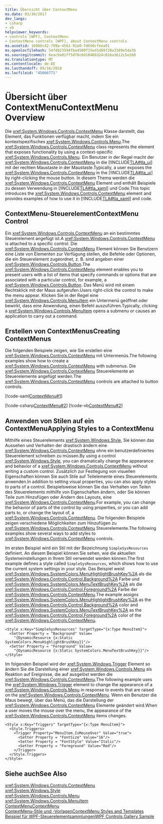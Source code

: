 ```yaml
---
title: Übersicht über ContextMenu
ms.date: 03/30/2017
dev_langs:
- csharp
- vb
helpviewer_keywords:
- controls [WPF], ContextMenu
- ContextMenu controls [WPF], about ContextMenu controls
ms.assetid: 16909c42-799a-4561-91e0-7d69dcfeea91
ms.openlocfilehash: 54fd823594fba4500f35ed1d69720a3309e54a36
ms.sourcegitcommit: 6eac9a01ff5d70c6d18460324c016a3612c5e268
ms.translationtype: MT
ms.contentlocale: de-DE
ms.lasthandoff: 09/16/2018
ms.locfileid: "45666771"
---
```

# <a name="contextmenu-overview"></a><span data-ttu-id="3180c-102">Übersicht über ContextMenu</span><span class="sxs-lookup"><span data-stu-id="3180c-102">ContextMenu Overview</span></span>
<span data-ttu-id="3180c-103">Die <xref:System.Windows.Controls.ContextMenu> Klasse darstellt, das Element, das Funktionen verfügbar macht, indem Sie ein kontextspezifisches <xref:System.Windows.Controls.Menu>.</span><span class="sxs-lookup"><span data-stu-id="3180c-103">The <xref:System.Windows.Controls.ContextMenu> class represents the element that exposes functionality by using a context-specific <xref:System.Windows.Controls.Menu>.</span></span> <span data-ttu-id="3180c-104">Ein Benutzer in der Regel macht der <xref:System.Windows.Controls.ContextMenu> in die [!INCLUDE[TLA#tla_ui](../../../../includes/tlasharptla-ui-md.md)] mit der rechten Maustaste in der Maustaste.</span><span class="sxs-lookup"><span data-stu-id="3180c-104">Typically, a user exposes the <xref:System.Windows.Controls.ContextMenu> in the [!INCLUDE[TLA#tla_ui](../../../../includes/tlasharptla-ui-md.md)] by right-clicking the mouse button.</span></span> <span data-ttu-id="3180c-105">In diesem Thema werden die <xref:System.Windows.Controls.ContextMenu> Element und enthält Beispiele zu dessen Verwendung in [!INCLUDE[TLA#tla_xaml](../../../../includes/tlasharptla-xaml-md.md)] und Code.</span><span class="sxs-lookup"><span data-stu-id="3180c-105">This topic introduces the <xref:System.Windows.Controls.ContextMenu> element and provides examples of how to use it in [!INCLUDE[TLA#tla_xaml](../../../../includes/tlasharptla-xaml-md.md)] and code.</span></span>  
  
  
  
<a name="contextmenu_control"></a>   
## <a name="contextmenu-control"></a><span data-ttu-id="3180c-106">ContextMenu-Steuerelement</span><span class="sxs-lookup"><span data-stu-id="3180c-106">ContextMenu Control</span></span>  
 <span data-ttu-id="3180c-107">Ein <xref:System.Windows.Controls.ContextMenu> an ein bestimmtes Steuerelement angefügt ist.</span><span class="sxs-lookup"><span data-stu-id="3180c-107">A <xref:System.Windows.Controls.ContextMenu> is attached to a specific control.</span></span> <span data-ttu-id="3180c-108">Die <xref:System.Windows.Controls.ContextMenu> Element können Sie Benutzern eine Liste von Elementen zur Verfügung stellen, die Befehle oder Optionen, die ein Steuerelement zugeordnet, z. B. sind angeben einer <xref:System.Windows.Controls.Button>.</span><span class="sxs-lookup"><span data-stu-id="3180c-108">The <xref:System.Windows.Controls.ContextMenu> element enables you to present users with a list of items that specify commands or options that are associated with a particular control, for example, a <xref:System.Windows.Controls.Button>.</span></span> <span data-ttu-id="3180c-109">Das Menü wird mit einem Rechtsklick mit der Maus aufgerufen.</span><span class="sxs-lookup"><span data-stu-id="3180c-109">Users right-click the control to make the menu appear.</span></span> <span data-ttu-id="3180c-110">Klicken Sie in der Regel eine <xref:System.Windows.Controls.MenuItem> ein Untermenü geöffnet oder bewirkt, dass eine Anwendung, einen Befehl auszuführen.</span><span class="sxs-lookup"><span data-stu-id="3180c-110">Typically, clicking a <xref:System.Windows.Controls.MenuItem> opens a submenu or causes an application to carry out a command.</span></span>  
  
<a name="creating_contextmenus"></a>   
## <a name="creating-contextmenus"></a><span data-ttu-id="3180c-111">Erstellen von ContextMenus</span><span class="sxs-lookup"><span data-stu-id="3180c-111">Creating ContextMenus</span></span>  
 <span data-ttu-id="3180c-112">Die folgenden Beispiele zeigen, wie Sie erstellen eine <xref:System.Windows.Controls.ContextMenu> mit Untermenüs.</span><span class="sxs-lookup"><span data-stu-id="3180c-112">The following examples show how to create a <xref:System.Windows.Controls.ContextMenu> with submenus.</span></span> <span data-ttu-id="3180c-113">Die <xref:System.Windows.Controls.ContextMenu> Steuerelemente an Steuerelemente angefügt werden.</span><span class="sxs-lookup"><span data-stu-id="3180c-113">The <xref:System.Windows.Controls.ContextMenu> controls are attached to button controls.</span></span>  
  
 [!code-xaml[ContextMenu#1](../../../../samples/snippets/csharp/VS_Snippets_Wpf/ContextMenu/CSharp/Pane1.xaml#1)]  
  
 [!code-csharp[ContextMenu#2](../../../../samples/snippets/csharp/VS_Snippets_Wpf/ContextMenu/CSharp/Pane1.xaml.cs#2)]
 [!code-vb[ContextMenu#2](../../../../samples/snippets/visualbasic/VS_Snippets_Wpf/ContextMenu/VisualBasic/Pane1.xaml.vb#2)]  
  
<a name="applying_styles_to_contextmenu"></a>   
## <a name="applying-styles-to-a-contextmenu"></a><span data-ttu-id="3180c-114">Anwenden von Stilen auf ein ContextMenu</span><span class="sxs-lookup"><span data-stu-id="3180c-114">Applying Styles to a ContextMenu</span></span>  
 <span data-ttu-id="3180c-115">Mithilfe eines Steuerelements <xref:System.Windows.Style>, Sie können das Aussehen und Verhalten der drastisch ändern eine <xref:System.Windows.Controls.ContextMenu> ohne ein benutzerdefiniertes Steuerelement schreiben zu müssen.</span><span class="sxs-lookup"><span data-stu-id="3180c-115">By using a control <xref:System.Windows.Style>, you can dramatically change the appearance and behavior of a <xref:System.Windows.Controls.ContextMenu> without writing a custom control.</span></span> <span data-ttu-id="3180c-116">Zusätzlich zur Festlegung von visuellen Eigenschaften können Sie auch Stile auf Teilelemente eines Steuerelements anwenden.</span><span class="sxs-lookup"><span data-stu-id="3180c-116">In addition to setting visual properties, you can also apply styles to parts of a control.</span></span> <span data-ttu-id="3180c-117">Beispielsweise können Sie das Verhalten von Teilen des Steuerelements mithilfe von Eigenschaften ändern, oder Sie können Teile zum Hinzufügen oder Ändern des Layouts, eine <xref:System.Windows.Controls.ContextMenu>.</span><span class="sxs-lookup"><span data-stu-id="3180c-117">For example, you can change the behavior of parts of the control by using properties, or you can add parts to, or change the layout of, a <xref:System.Windows.Controls.ContextMenu>.</span></span> <span data-ttu-id="3180c-118">Die folgenden Beispiele zeigen verschiedene Möglichkeiten zum Hinzufügen zu <xref:System.Windows.Controls.ContextMenu> Steuerelemente.</span><span class="sxs-lookup"><span data-stu-id="3180c-118">The following examples show several ways to add styles to <xref:System.Windows.Controls.ContextMenu> controls.</span></span>  
  
 <span data-ttu-id="3180c-119">Im ersten Beispiel wird ein Stil mit der Bezeichnung `SimpleSysResources` definiert. An diesem Beispiel können Sie sehen, wie die aktuellen Systemeinstellungen in Ihrem Stil verwendet werden können.</span><span class="sxs-lookup"><span data-stu-id="3180c-119">The first example defines a style called `SimpleSysResources`, which shows how to use the current system settings in your style.</span></span> <span data-ttu-id="3180c-120">Das Beispiel weist <xref:System.Windows.SystemColors.MenuHighlightBrushKey%2A> als die <xref:System.Windows.Controls.Control.Background%2A> Farbe und <xref:System.Windows.SystemColors.MenuTextBrushKey%2A> als die <xref:System.Windows.Controls.Control.Foreground%2A> Farbe der <xref:System.Windows.Controls.ContextMenu>.</span><span class="sxs-lookup"><span data-stu-id="3180c-120">The example assigns <xref:System.Windows.SystemColors.MenuHighlightBrushKey%2A> as the <xref:System.Windows.Controls.Control.Background%2A> color and <xref:System.Windows.SystemColors.MenuTextBrushKey%2A> as the <xref:System.Windows.Controls.Control.Foreground%2A> color of the <xref:System.Windows.Controls.ContextMenu>.</span></span>  
  
```xaml  
<Style x:Key="SimpleSysResources" TargetType="{x:Type MenuItem}">  
  <Setter Property = "Background" Value=   
    "{DynamicResource {x:Static SystemColors.MenuHighlightBrushKey}}"/>  
  <Setter Property = "Foreground" Value=   
    "{DynamicResource {x:Static SystemColors.MenuTextBrushKey}}"/>  
</Style>  
```  
  
 <span data-ttu-id="3180c-121">Im folgenden Beispiel wird der <xref:System.Windows.Trigger> Element so ändern Sie die Darstellung einer <xref:System.Windows.Controls.Menu> als Reaktion auf Ereignisse, die auf ausgelöst werden die <xref:System.Windows.Controls.ContextMenu>.</span><span class="sxs-lookup"><span data-stu-id="3180c-121">The following example uses the <xref:System.Windows.Trigger> element to change the appearance of a <xref:System.Windows.Controls.Menu> in response to events that are raised on the <xref:System.Windows.Controls.ContextMenu>.</span></span> <span data-ttu-id="3180c-122">Wenn ein Benutzer die Maus bewegt, über das Menü, das die Darstellung der <xref:System.Windows.Controls.ContextMenu> Elemente geändert wird.</span><span class="sxs-lookup"><span data-stu-id="3180c-122">When a user moves the mouse over the menu, the appearance of the <xref:System.Windows.Controls.ContextMenu> items changes.</span></span>  
  
```xaml  
<Style x:Key="Triggers" TargetType="{x:Type MenuItem}">  
  <Style.Triggers>  
    <Trigger Property="MenuItem.IsMouseOver" Value="true">  
      <Setter Property = "FontSize" Value="16"/>  
      <Setter Property = "FontStyle" Value="Italic"/>  
      <Setter Property = "Foreground" Value="Red"/>  
    </Trigger>  
  </Style.Triggers>  
</Style>  
```  
  
## <a name="see-also"></a><span data-ttu-id="3180c-123">Siehe auch</span><span class="sxs-lookup"><span data-stu-id="3180c-123">See Also</span></span>  
 <xref:System.Windows.Controls.ContextMenu>  
 <xref:System.Windows.Style>  
 <xref:System.Windows.Controls.Menu>  
 <xref:System.Windows.Controls.MenuItem>  
 [<span data-ttu-id="3180c-124">ContextMenu</span><span class="sxs-lookup"><span data-stu-id="3180c-124">ContextMenu</span></span>](../../../../docs/framework/wpf/controls/contextmenu.md)  
 [<span data-ttu-id="3180c-125">ContextMenu-Stile und -Vorlagen</span><span class="sxs-lookup"><span data-stu-id="3180c-125">ContextMenu Styles and Templates</span></span>](../../../../docs/framework/wpf/controls/contextmenu-styles-and-templates.md)  
 [<span data-ttu-id="3180c-126">Beispiel für WPF-Steuerelementsammlungen</span><span class="sxs-lookup"><span data-stu-id="3180c-126">WPF Controls Gallery Sample</span></span>](https://go.microsoft.com/fwlink/?LinkID=160053)
